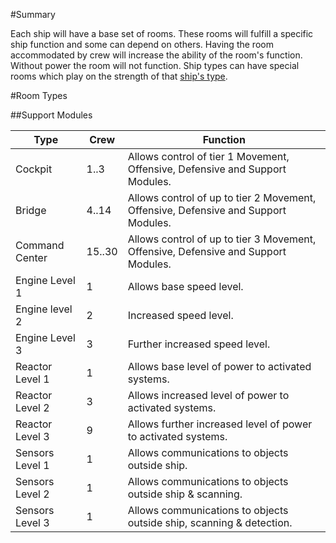 #Summary

Each ship will have a base set of rooms.
These rooms will fulfill a specific ship function and some can depend on others.
Having the room accommodated by crew will increase the ability of the room's function.
Without power the room will not function.
Ship types can have special rooms which play on the strength of that [ship's type](Ship-Type.md).

#Room Types

##Support Modules

Type           |   Crew    |   Function
---------------|-----------|----------------
Cockpit        | 1..3      | Allows control of tier 1 Movement, Offensive, Defensive and Support Modules.  
Bridge         | 4..14     | Allows control of up to tier 2 Movement, Offensive, Defensive and Support Modules.  
Command Center | 15..30    | Allows control of up to tier 3 Movement, Offensive, Defensive and Support Modules.  
Engine Level 1 | 1         | Allows base speed level.
Engine level 2 | 2         | Increased speed level.
Engine Level 3 | 3         | Further increased speed level.
Reactor Level 1| 1         | Allows base level of power to activated systems. 
Reactor Level 2| 3         | Allows increased level of power to activated systems.
Reactor Level 3| 9         | Allows further increased level of power to activated systems.
Sensors Level 1| 1         | Allows communications to objects outside ship.
Sensors Level 2| 1         | Allows communications to objects outside ship & scanning.
Sensors Level 3| 1         | Allows communications to objects outside ship, scanning & detection.
